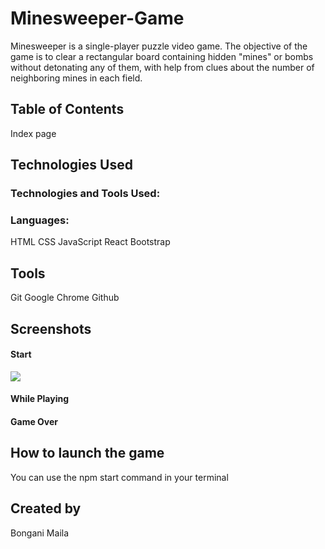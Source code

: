 # Minesweeper-Game

Minesweeper is a single-player puzzle video game. The objective of the game is to clear a rectangular board containing hidden "mines" or bombs without detonating any of them, with help from clues about the number of neighboring mines in each field.



## Table of Contents
Index page


## Technologies Used
### Technologies and Tools Used:
### Languages:
HTML
CSS
JavaScript
React
Bootstrap

## Tools
Git
Google Chrome
Github

## Screenshots
#### Start
![](/images/logo.png)

#### While Playing

#### Game Over


## How to launch the game
You can use the npm start command in your terminal

## Created by
Bongani Maila
